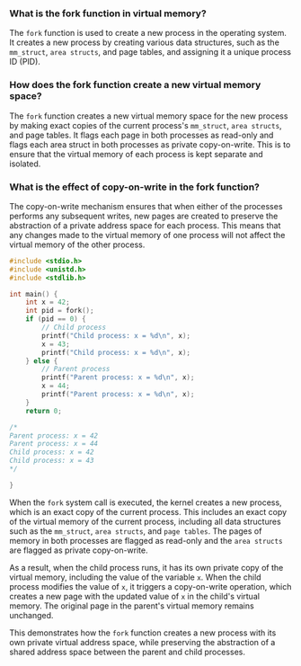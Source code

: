 ### What is the fork function in virtual memory?

The `fork` function is used to create a new process in the operating system. It creates a new process by creating various data structures, such as the `mm_struct`, `area structs`, and page tables, and assigning it a unique process ID (PID).

### How does the fork function create a new virtual memory space?

The `fork` function creates a new virtual memory space for the new process by making exact copies of the current process's `mm_struct`, `area structs`, and page tables. It flags each page in both processes as read-only and flags each area struct in both processes as private copy-on-write. This is to ensure that the virtual memory of each process is kept separate and isolated.

### What is the effect of copy-on-write in the fork function?

The copy-on-write mechanism ensures that when either of the processes performs any subsequent writes, new pages are created to preserve the abstraction of a private address space for each process. This means that any changes made to the virtual memory of one process will not affect the virtual memory of the other process. 


```c
#include <stdio.h>
#include <unistd.h>
#include <stdlib.h>

int main() {
    int x = 42;
    int pid = fork();
    if (pid == 0) {
        // Child process
        printf("Child process: x = %d\n", x);
        x = 43;
        printf("Child process: x = %d\n", x);
    } else {
        // Parent process
        printf("Parent process: x = %d\n", x);
        x = 44;
        printf("Parent process: x = %d\n", x);
    }
    return 0;

/*
Parent process: x = 42
Parent process: x = 44
Child process: x = 42
Child process: x = 43
*/

}

```

When the `fork` system call is executed, the kernel creates a new process, which is an exact copy of the current process. This includes an exact copy of the virtual memory of the current process, including all data structures such as the `mm_struct`, `area structs`, and `page tables`. The pages of memory in both processes are flagged as read-only and the `area structs` are flagged as private copy-on-write.

As a result, when the child process runs, it has its own private copy of the virtual memory, including the value of the variable `x`. When the child process modifies the value of `x`, it triggers a copy-on-write operation, which creates a new page with the updated value of `x` in the child's virtual memory. The original page in the parent's virtual memory remains unchanged.

This demonstrates how the `fork` function creates a new process with its own private virtual address space, while preserving the abstraction of a shared address space between the parent and child processes.